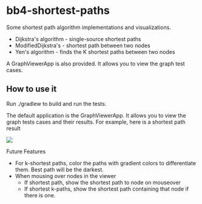 # bb4-shortest-paths

Some shortest path algorithm implementations and visualizations.
 - Dijkstra's algorithm - single-source shortest paths 
 - ModifiedDijkstra's - shortest path between two nodes
 - Yen's algorithm - finds the K shortest paths between two nodes

A GraphViewerApp is also provided. It allows you to view the graph test cases.

## How to use it

Run ./gradlew to build and run the tests.

The default application is the GraphViewerApp. It allows you to view the graph tests cases and their results.
For example, here is a shortest path result

![](E:\projects\bb4\bb4-shortest-paths\images\network_dijkstra_solution.PNG)

Future Features
- For k-shortest paths, color the paths with gradient colors to differentiate them. Best path will be the darkest.
- When mousing over nodes in the viewer
  - If shortest path, show the shortest path to node on mouseover
  - If shortest k-paths, show the shortest path containing that node if there is one.



